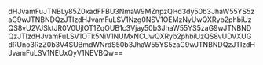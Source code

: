 dHJvamFuJTNBLy85Z0xadFFBU3NmaW9MZnpzQHd3dy50b3JhaW55YS5zaG9wJTNBNDQzJTIzdHJvamFuLSV1Nzg0NSV1OEMzNyUwQXRyb2phbiUzQS8vU2VJSktJR0V0UjlOT1ZqOUB1c3Vjay50b3JhaW55YS5zaG9wJTNBNDQzJTIzdHJvamFuLSV1OTk5NiV1NUMxNCUwQXRyb2phbiUzQS8vUDVXUGdRUno3RzZ0b3V4SUBmdWNrdS50b3JhaW55YS5zaG9wJTNBNDQzJTIzdHJvamFuLSV1NEUxQyV1NEVBQw==
